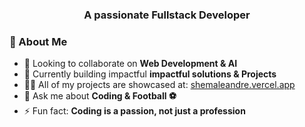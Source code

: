 
<h3 align="center">A passionate Fullstack Developer</h3>

### 🌟 About Me

- 👯 Looking to collaborate on **Web Development & AI**
- 🤝 Currently building impactful **impactful solutions & Projects**
- 👨‍💻 All of my projects are showcased at: [shemaleandre.vercel.app](https://shemaleandre.vercel.app)
- 💬 Ask me about **Coding & Football ⚽**
- ⚡ Fun fact: **Coding is a passion, not just a profession**




